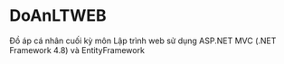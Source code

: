 # DoAnLTWEB
Đồ áp cá nhân cuối kỳ môn Lập trình web sử dụng ASP.NET MVC (.NET Framework 4.8) và EntityFramework
